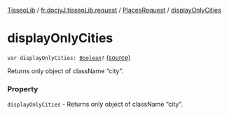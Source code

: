 [TisseoLib](../../index.md) / [fr.docjyJ.tisseoLib.request](../index.md) / [PlacesRequest](index.md) / [displayOnlyCities](./display-only-cities.md)

# displayOnlyCities

`var displayOnlyCities: `[`Boolean`](https://kotlinlang.org/api/latest/jvm/stdlib/kotlin/-boolean/index.html)`?` [(source)](https://github.com/docjyJ/TisseoLib/tree/master/src/main/kotlin/fr/docjyJ/tisseoLib/request/PlacesRequest.kt#L47)

Returns only object of className “city”.

### Property

`displayOnlyCities` - Returns only object of className “city”.